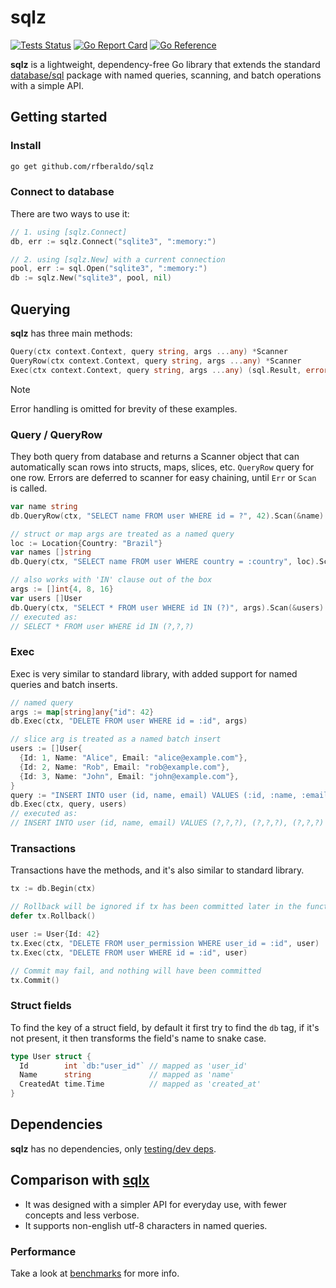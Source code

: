 # sqlz

[![Tests Status](https://github.com/rfberaldo/sqlz/actions/workflows/test.yaml/badge.svg?branch=master)](https://github.com/rfberaldo/sqlz/actions/workflows/test.yaml)
[![Go Report Card](https://goreportcard.com/badge/github.com/rfberaldo/sqlz)](https://goreportcard.com/report/github.com/rfberaldo/sqlz)
[![Go Reference](https://pkg.go.dev/badge/github.com/rfberaldo/sqlz.svg)](https://pkg.go.dev/github.com/rfberaldo/sqlz)

**sqlz** is a lightweight, dependency-free Go library that extends the standard [database/sql](https://pkg.go.dev/database/sql) package with named queries, scanning, and batch operations with a simple API.

## Getting started

### Install

```bash
go get github.com/rfberaldo/sqlz
```

### Connect to database

There are two ways to use it:

```go
// 1. using [sqlz.Connect]
db, err := sqlz.Connect("sqlite3", ":memory:")

// 2. using [sqlz.New] with a current connection
pool, err := sql.Open("sqlite3", ":memory:")
db := sqlz.New("sqlite3", pool, nil)
```

## Querying

**sqlz** has three main methods:

```go
Query(ctx context.Context, query string, args ...any) *Scanner
QueryRow(ctx context.Context, query string, args ...any) *Scanner
Exec(ctx context.Context, query string, args ...any) (sql.Result, error)
```

> [!NOTE]
> Error handling is omitted for brevity of these examples.

### Query / QueryRow

They both query from database and returns a Scanner object that can automatically scan rows into structs, maps, slices, etc. `QueryRow` query for one row.
Errors are deferred to scanner for easy chaining, until `Err` or `Scan` is called.

```go
var name string
db.QueryRow(ctx, "SELECT name FROM user WHERE id = ?", 42).Scan(&name)
```

```go
// struct or map args are treated as a named query
loc := Location{Country: "Brazil"}
var names []string
db.Query(ctx, "SELECT name FROM user WHERE country = :country", loc).Scan(&names)
```

```go
// also works with 'IN' clause out of the box
args := []int{4, 8, 16}
var users []User
db.Query(ctx, "SELECT * FROM user WHERE id IN (?)", args).Scan(&users)
// executed as:
// SELECT * FROM user WHERE id IN (?,?,?)
```

### Exec

Exec is very similar to standard library, with added support for named queries and batch inserts.

```go
// named query
args := map[string]any{"id": 42}
db.Exec(ctx, "DELETE FROM user WHERE id = :id", args)
```

```go
// slice arg is treated as a named batch insert
users := []User{
  {Id: 1, Name: "Alice", Email: "alice@example.com"},
  {Id: 2, Name: "Rob", Email: "rob@example.com"},
  {Id: 3, Name: "John", Email: "john@example.com"},
}
query := "INSERT INTO user (id, name, email) VALUES (:id, :name, :email)"
db.Exec(ctx, query, users)
// executed as:
// INSERT INTO user (id, name, email) VALUES (?,?,?), (?,?,?), (?,?,?)
```

### Transactions

Transactions have the methods, and it's also similar to standard library.

```go
tx := db.Begin(ctx)

// Rollback will be ignored if tx has been committed later in the function
defer tx.Rollback()

user := User{Id: 42}
tx.Exec(ctx, "DELETE FROM user_permission WHERE user_id = :id", user)
tx.Exec(ctx, "DELETE FROM user WHERE id = :id", user)

// Commit may fail, and nothing will have been committed
tx.Commit()
```

### Struct fields

To find the key of a struct field, by default it first try to find the `db` tag,
if it's not present, it then transforms the field's name to snake case.

```go
type User struct {
  Id        int `db:"user_id"` // mapped as 'user_id'
  Name      string             // mapped as 'name'
  CreatedAt time.Time          // mapped as 'created_at'
}
```

## Dependencies

**sqlz** has no dependencies, only [testing/dev deps](go.mod).

## Comparison with [sqlx](https://github.com/jmoiron/sqlx)

- It was designed with a simpler API for everyday use, with fewer concepts and less verbose.
- It supports non-english utf-8 characters in named queries.

### Performance

Take a look at [benchmarks](benchmarks) for more info.
